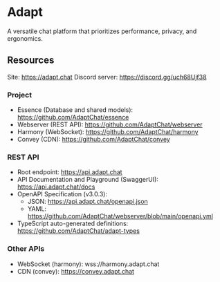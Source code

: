 # Adapt
A versatile chat platform that prioritizes performance, privacy, and ergonomics.

## Resources
Site: https://adapt.chat
Discord server: https://discord.gg/uch68Ujf38 

### Project
* Essence (Database and shared models): https://github.com/AdaptChat/essence
* Webserver (REST API): https://github.com/AdaptChat/webserver
* Harmony (WebSocket): https://github.com/AdaptChat/harmony
* Convey (CDN): https://github.com/AdaptChat/convey

### REST API
* Root endpoint: https://api.adapt.chat
* API Documentation and Playground (SwaggerUI): https://api.adapt.chat/docs
* OpenAPI Specification (v3.0.3):
  * JSON: https://api.adapt.chat/openapi.json
  * YAML: https://github.com/AdaptChat/webserver/blob/main/openapi.yml
 * TypeScript auto-generated definitions: https://github.com/AdaptChat/adapt-types

### Other APIs
* WebSocket (harmony): wss://harmony.adapt.chat
* CDN (convey): https://convey.adapt.chat
